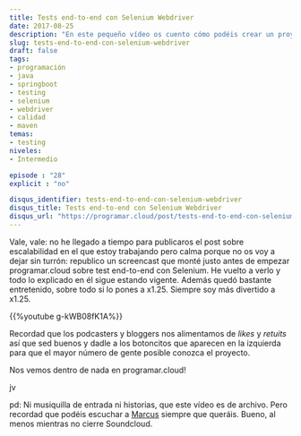 ```yaml
---
title: Tests end-to-end con Selenium Webdriver
date: 2017-08-25
description: "En este pequeño vídeo os cuento cómo podéis crear un proyecto para revisar que los componentes de vuestros sistemas (html, api, bd, etc) funcionan correctamente al integrarlos entre ellos."
slug: tests-end-to-end-con-selenium-webdriver
draft: false
tags:
- programación
- java
- springboot
- testing
- selenium
- webdriver
- calidad
- maven
temas:
- testing
niveles:
- Intermedio

episode : "28"
explicit : "no"

disqus_identifier: tests-end-to-end-con-selenium-webdriver
disqus_title: Tests end-to-end con Selenium Webdriver
disqus_url: "https://programar.cloud/post/tests-end-to-end-con-selenium-webdriver"
---
```


Vale, vale: no he llegado a tiempo para publicaros el post sobre escalabilidad en el que estoy trabajando pero calma porque no os voy a dejar sin turrón: republico un screencast que monté justo antes de empezar programar.cloud sobre test end-to-end con Selenium. He vuelto a verlo y todo lo explicado en él sigue estando vigente. Además quedó bastante entretenido, sobre todo si lo pones a x1.25. Siempre soy más divertido a x1.25.

{{%youtube g-kWB08fK1A%}}

Recordad que los podcasters y bloggers nos alimentamos de *likes* y *retuits* así que sed buenos y dadle a los botoncitos que aparecen en la izquierda para que el mayor número de gente posible conozca el proyecto.<!--more-->

Nos vemos dentro de nada en programar.cloud!

jv

pd: Ni musiquilla de entrada ni historias, que este vídeo es de archivo. Pero recordad que podéis escuchar a [Marcus](https://soundcloud.com/musicbymarcus) siempre que queráis. Bueno, al menos mientras no cierre Soundcloud.
